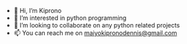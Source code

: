 - 👋 Hi, I’m Kiprono
- 👀 I’m interested in python programming
- 💞️ I’m looking to collaborate on any python related projects
- 📫 You can reach me on maiyokipronodennis@gmail.com

<!---
denniskipronomaiyo/denniskipronomaiyo is a ✨ special ✨ repository because its `README.md` (this file) appears on your GitHub profile.
You can click the Preview link to take a look at your changes.
--->
